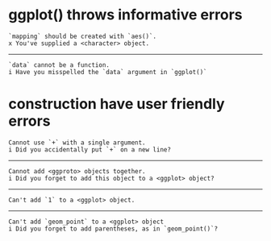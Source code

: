 # ggplot() throws informative errors

    `mapping` should be created with `aes()`.
    x You've supplied a <character> object.

---

    `data` cannot be a function.
    i Have you misspelled the `data` argument in `ggplot()`

# construction have user friendly errors

    Cannot use `+` with a single argument.
    i Did you accidentally put `+` on a new line?

---

    Cannot add <ggproto> objects together.
    i Did you forget to add this object to a <ggplot> object?

---

    Can't add `1` to a <ggplot> object.

---

    Can't add `geom_point` to a <ggplot> object
    i Did you forget to add parentheses, as in `geom_point()`?

